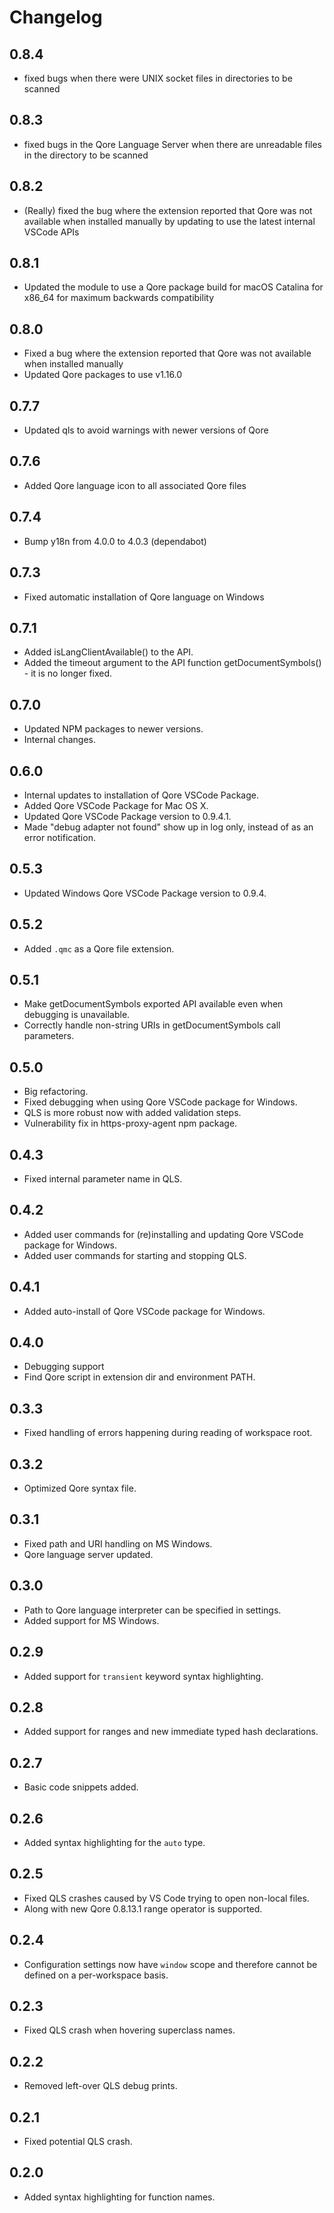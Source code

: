 # Changelog

## 0.8.4

- fixed bugs when there were UNIX socket files in directories to be scanned

## 0.8.3

- fixed bugs in the Qore Language Server when there are unreadable files in the directory to be scanned

## 0.8.2

- (Really) fixed the bug where the extension reported that Qore was not available when installed manually by updating to use the latest internal VSCode APIs

## 0.8.1

- Updated the module to use a Qore package build for macOS Catalina for x86_64 for maximum backwards compatibility

## 0.8.0

- Fixed a bug where the extension reported that Qore was not available when installed manually
- Updated Qore packages to use v1.16.0

## 0.7.7

- Updated qls to avoid warnings with newer versions of Qore

## 0.7.6

- Added Qore language icon to all associated Qore files

## 0.7.4

* Bump y18n from 4.0.0 to 4.0.3 (dependabot)

## 0.7.3

* Fixed automatic installation of Qore language on Windows

## 0.7.1

* Added isLangClientAvailable() to the API.
* Added the timeout argument to the API function getDocumentSymbols() - it is no longer fixed.

## 0.7.0

* Updated NPM packages to newer versions.
* Internal changes.

## 0.6.0

* Internal updates to installation of Qore VSCode Package.
* Added Qore VSCode Package for Mac OS X.
* Updated Qore VSCode Package version to 0.9.4.1.
* Made "debug adapter not found" show up in log only, instead of as an error notification.

## 0.5.3

* Updated Windows Qore VSCode Package version to 0.9.4.

## 0.5.2

* Added `.qmc` as a Qore file extension.

## 0.5.1

* Make getDocumentSymbols exported API available even when debugging is unavailable.
* Correctly handle non-string URIs in getDocumentSymbols call parameters.

## 0.5.0

* Big refactoring.
* Fixed debugging when using Qore VSCode package for Windows.
* QLS is more robust now with added validation steps.
* Vulnerability fix in https-proxy-agent npm package.

## 0.4.3

* Fixed internal parameter name in QLS.

## 0.4.2

* Added user commands for (re)installing and updating Qore VSCode package for Windows.
* Added user commands for starting and stopping QLS.

## 0.4.1

* Added auto-install of Qore VSCode package for Windows.

## 0.4.0

* Debugging support
* Find Qore script in extension dir and environment PATH.

## 0.3.3

* Fixed handling of errors happening during reading of workspace root.

## 0.3.2

* Optimized Qore syntax file.

## 0.3.1

* Fixed path and URI handling on MS Windows.
* Qore language server updated.

## 0.3.0

* Path to Qore language interpreter can be specified in settings.
* Added support for MS Windows.

## 0.2.9

* Added support for `transient` keyword syntax highlighting.

## 0.2.8

* Added support for ranges and new immediate typed hash declarations.

## 0.2.7

* Basic code snippets added.

## 0.2.6

* Added syntax highlighting for the `auto` type.

## 0.2.5

* Fixed QLS crashes caused by VS Code trying to open non-local files.
* Along with new Qore 0.8.13.1 range operator is supported.

## 0.2.4

* Configuration settings now have `window` scope and therefore cannot be defined on a per-workspace basis.

## 0.2.3

* Fixed QLS crash when hovering superclass names.

## 0.2.2

* Removed left-over QLS debug prints.

## 0.2.1

* Fixed potential QLS crash.

## 0.2.0

* Added syntax highlighting for function names.
